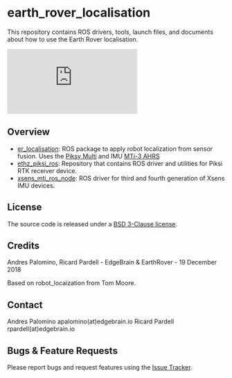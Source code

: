 # earth_rover_localisation

This repository contains ROS drivers, tools, launch files, and documents about how to use the Earth Rover localisation.

![](https://github.com/earthrover/earth_rover_localisation/tree/master/er_localisation/docs/overview_image.pdf)

Overview
------
- [er_localisation](https://github.com/earthrover/earth_rover_localisation/tree/master/er_localisation): ROS package to apply robot localization from sensor fusion. Uses the [Piksy Multi](https://www.swiftnav.com/piksi-multi) and IMU [MTi-3 AHRS](https://www.xsens.com/products/mti-1-series/)
- [ethz_piksi_ros](https://github.com/ethz-asl/ethz_piksi_ros/tree/767b0192be2f1a3e5434bcf6ddf33bb3dbd96c4f): Repository that contains ROS driver and utilities for Piksi RTK receiver device.
- [xsens_mti_ros_node](https://github.com/xsens/xsens_mti_ros_node): ROS driver for third and fourth generation of Xsens IMU devices.

License
-------
The source code is released under a [BSD 3-Clause license](https://github.com/ethz-asl/ethz_piksi_ros/blob/master/LICENSE).

Credits
-------
Andres Palomino, Ricard Pardell - EdgeBrain & EarthRover - 19 December 2018

Based on robot_locaization from Tom Moore.

Contact
-------
Andres Palomino apalomino(at)edgebrain.io
Ricard Pardell rpardell(at)edgebrain.io


Bugs & Feature Requests
-------
Please report bugs and request features using the [Issue Tracker](https://github.com/earthrover/earth_rover_localisation/issues).
